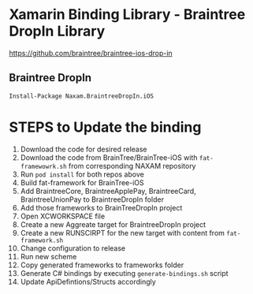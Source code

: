 # Xamarin Binding Library - Braintree DropIn Library
https://github.com/braintree/braintree-ios-drop-in

## Braintree DropIn
```
Install-Package Naxam.BraintreeDropIn.iOS
```

STEPS to Update the binding
=====
1. Download the code for desired release
2. Download the code from BrainTree/BrainTree-iOS with `fat-framewowrk.sh` from corresponding NAXAM repository
3. Run `pod install` for both repos above
4. Build fat-framework for BrainTree-iOS
5. Add BraintreeCore, BraintreeApplePay, BraintreeCard, BraintreeUnionPay to BraintreeDropIn folder
6. Add those frameworks to BrainTreeDropIn project
7. Open XCWORKSPACE file
8. Create a new Aggreate target for BraintreeDropIn project
9. Create a new RUNSCIRPT for the new target with content from `fat-framework.sh`
10. Change configuration to release
11. Run new scheme
12. Copy generated frameworks to frameworks folder
13. Generate C# bindings by executing `generate-bindings.sh` script
14. Update ApiDefintions/Structs accordingly
